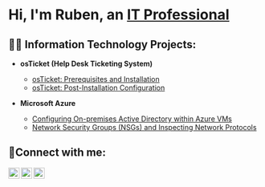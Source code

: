 <h1>Hi, I'm Ruben, an <a href="https://www.linkedin.com/in/ruben-tavarez-9a288b2aa/">IT Professional</a></h1>

<h2>👨‍💻 Information Technology Projects:</h2>

- <b>osTicket (Help Desk Ticketing System)</b>
  - [osTicket: Prerequisites and Installation](https://github.com/RubenDTavarez/osticket-prereqs)
  - [osTicket: Post-Installation Configuration](https://github.com/RubenDTavarez/post-install-config)
  
- <b>Microsoft Azure</b>
  - [Configuring On-premises Active Directory within Azure VMs](https://github.com/RubenDTavarez/configure-ad)
  - [Network Security Groups (NSGs) and Inspecting Network Protocols](https://github.com/RubenDTavarez/azure-network-protocols)

<h2>🤳Connect with me:</h2>

[<img align="left" alt="Josh | Twitter" width="22px" src="https://cdn.jsdelivr.net/npm/simple-icons@v3/icons/twitter.svg" />][twitter]
[<img align="left" alt="Josh | LinkedIn" width="22px" src="https://cdn.jsdelivr.net/npm/simple-icons@v3/icons/linkedin.svg" />][linkedin]
[<img align="left" alt="Josh | Instagram" width="22px" src="https://cdn.jsdelivr.net/npm/simple-icons@v3/icons/instagram.svg" />][instagram]

[twitter]: https://twitter.com/rubdartav
[instagram]: https://www.instagram.com/mrtavarez_
[linkedin]: https://linkedin.com/in/ruben-tavarez-9a288b2aa
